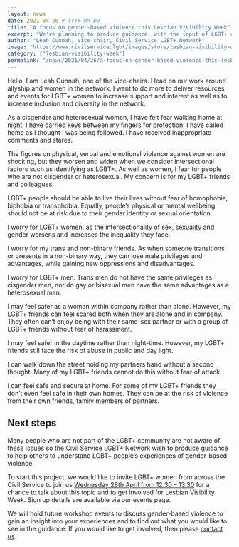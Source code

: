 ```yaml
---
layout: news
date: 2021-04-26 # YYYY-MM-DD 
title: "A focus on gender-based violence this Lesbian Visibility Week"
excerpt: "We're planning to produce guidance, with the input of LGBT+ civil servants, to help others to understand LGBT+ people’s experiences of gender-based violence."
author: "Leah Cunnah, Vice-chair, Civil Service LGBT+ Network"
image: "https://www.civilservice.lgbt/images/store/lesbian-visibility-week/lesbian-visibility-week.png"
category: ["lesbian-visibility-week"]
permalink: "/news/2021/04/26/a-focus-on-gender-based-violence-this-lesbian-visibility-week"
---
```


Hello, I am Leah Cunnah, one of the vice-chairs. I lead on our work around allyship and women in the network. I want to do more to deliver resources and events for LGBT+ women to increase support and interest as well as to increase inclusion and diversity in the network.  

As a cisgender and heterosexual women, I have felt fear walking home at night. I have carried keys between my fingers for protection. I have called home as I thought I was being followed. I have received inappropriate comments and stares. 

The figures on physical, verbal and emotional violence against women are shocking, but they worsen and widen when we consider intersectional factors such as identifying as LGBT+. As well as women, I fear for people who are not cisgender or heterosexual. My concern is for my LGBT+ friends and colleagues. 

LGBT+ people should be able to live their lives without fear of homophobia, biphobia or transphobia. Equally, people’s physical or mental wellbeing should not be at risk due to their gender identity or sexual orientation.

I worry for LGBT+ women, as the intersectionality of sex, sexuality and gender worsens and increases the inequality they face. 

I worry for my trans and non-binary friends. As when someone transitions or presents in a non-binary way, they can lose male privileges and advantages, while gaining new oppressions and disadvantages. 

I worry for LGBT+ men. Trans men do not have the same privileges as cisgender men, nor do gay or bisexual men have the same advantages as a heterosexual man. 

I may feel safer as a woman within company rather than alone. However, my LGBT+ friends can feel scared both when they are alone and in company. They often can’t enjoy being with their same-sex partner or with a group of LGBT+ friends without fear of harassment. 

I may feel safer in the daytime rather than night-time. However, my LGBT+ friends still face the risk of abuse in public and day light.

I can walk down the street holding my partners hand without a second thought. Many of my LGBT+ friends cannot do this without fear of attack.

I can feel safe and secure at home. For some of my LGBT+ friends they don’t even feel safe in their own homes. They can be at the risk of violence from their own friends, family members of partners. 

## Next steps

Many people who are not part of the LGBT+ community are not aware of these issues so the Civil Service LGBT+ Network wish to produce guidance to help others to understand LGBT+ people’s experiences of gender-based violence.

To start this project, we would like to invite LGBT+ women from across the Civil Service to join us [Wednesday 28th April from 12.30 – 13.30](https://www.civilservice.lgbt/event/2021/04/28/civil-service-lgbt-women-s-event) for a chance to talk about this topic and to get involved for Lesbian Visibility Week. Sign up details are available via our events page.

We will hold future workshop events to discuss gender-based violence to gain an insight into your experiences and to find out what you would like to see in the guidance. If you would like to get involved, then please [contact us](https://www.civilservice.lgbt/about/contact-us). 
